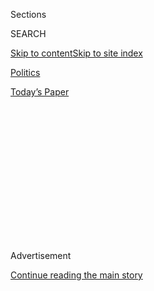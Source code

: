 <div id="app">

<div>

<div>

<div>

<div class="NYTAppHideMasthead css-1q2w90k e1suatyy0">

<div class="section css-ui9rw0 e1suatyy2">

<div class="css-eph4ug er09x8g0">

<div class="css-6n7j50">

</div>

<span class="css-1dv1kvn">Sections</span>

<div class="css-10488qs">

<span class="css-1dv1kvn">SEARCH</span>

</div>

[Skip to content](#site-content)[Skip to site
index](#site-index)

</div>

<div id="masthead-section-label" class="css-1wr3we4 eaxe0e00">

[Politics](https://www.nytimes3xbfgragh.onion/section/politics)

</div>

<div class="css-10698na e1huz5gh0">

</div>

</div>

<div id="masthead-bar-one" class="section hasLinks css-15hmgas e1csuq9d3">

<div class="css-uqyvli e1csuq9d0">

</div>

<div class="css-1uqjmks e1csuq9d1">

</div>

<div class="css-9e9ivx">

[](https://myaccount.nytimes3xbfgragh.onion/auth/login?response_type=cookie&client_id=vi)

</div>

<div class="css-1bvtpon e1csuq9d2">

[Today’s
Paper](https://www.nytimes3xbfgragh.onion/section/todayspaper)

</div>

</div>

</div>

</div>

<div data-aria-hidden="false">

<div id="site-content" data-role="main">

<div>

<div class="css-1aor85t" style="opacity:0.000000001;z-index:-1;visibility:hidden">

<div class="css-1hqnpie">

<div class="css-epjblv">

<span class="css-17xtcya">[Politics](/section/politics)</span><span class="css-x15j1o">|</span><span class="css-fwqvlz">State
Dept. Traces Russian Disinformation
Links</span>

</div>

<div class="css-k008qs">

<div class="css-1iwv8en">

<span class="css-18z7m18"></span>

<div>

</div>

</div>

<span class="css-1n6z4y">https://nyti.ms/3gwmDIB</span>

<div class="css-1705lsu">

<div class="css-4xjgmj">

<div class="css-4skfbu" data-role="toolbar" data-aria-label="Social Media Share buttons, Save button, and Comments Panel with current comment count" data-testid="share-tools">

  - 
  - 
  - 
  - 
    
    <div class="css-6n7j50">
    
    </div>

  - 

</div>

</div>

</div>

</div>

</div>

</div>

<div class="css-13pd83m">

</div>

<div id="top-wrapper" class="css-1sy8kpn">

<div id="top-slug" class="css-l9onyx">

Advertisement

</div>

[Continue reading the main
story](#after-top)

<div class="ad top-wrapper" style="text-align:center;height:100%;display:block;min-height:250px">

<div id="top" class="place-ad" data-position="top" data-size-key="top">

</div>

</div>

<div id="after-top">

</div>

</div>

<div>

<div id="sponsor-wrapper" class="css-1hyfx7x">

<div id="sponsor-slug" class="css-19vbshk">

Supported by

</div>

[Continue reading the main
story](#after-sponsor)

<div id="sponsor" class="ad sponsor-wrapper" style="text-align:center;height:100%;display:block">

</div>

<div id="after-sponsor">

</div>

</div>

<div class="css-186x18t">

</div>

<div class="css-1vkm6nb ehdk2mb0">

# State Dept. Traces Russian Disinformation Links

</div>

A new government report avoids direct discussion of American election
interference by Moscow, despite lawmakers’ call for more information.

<div class="css-79elbk" data-testid="photoviewer-wrapper">

<div class="css-z3e15g" data-testid="photoviewer-wrapper-hidden">

</div>

<div class="css-1a48zt4 ehw59r15" data-testid="photoviewer-children">

![<span class="css-16f3y1r e13ogyst0" data-aria-hidden="true">The report
is one of the most detailed explanations yet from the Trump
administration on how Russia disseminates
disinformation.</span><span class="css-cnj6d5 e1z0qqy90" itemprop="copyrightHolder"><span class="css-1ly73wi e1tej78p0">Credit...</span><span><span>Christopher
Lee for The New York
Times</span></span></span>](https://static01.graylady3jvrrxbe.onion/images/2020/08/05/us/politics/05dc-disinfo/merlin_173805921_cde41302-7b51-4119-aa14-c775cfd2a0ac-articleLarge.jpg?quality=75&auto=webp&disable=upscale)

</div>

</div>

<div class="css-18e8msd">

<div class="css-vp77d3 epjyd6m0">

<div class="css-hus3qt ey68jwv0" data-aria-hidden="true">

[![Julian E.
Barnes](https://static01.graylady3jvrrxbe.onion/images/2019/12/13/reader-center/author-julian-barnes/author-julian-barnes-thumbLarge.png
"Julian E. Barnes")](https://www.nytimes3xbfgragh.onion/by/julian-e-barnes)

</div>

<div class="css-1baulvz">

By [<span class="css-1baulvz last-byline" itemprop="name">Julian E.
Barnes</span>](https://www.nytimes3xbfgragh.onion/by/julian-e-barnes)

</div>

</div>

  - 
    
    <div class="css-ld3wwf e16638kd2">
    
    Published Aug. 5, 2020Updated Aug. 18,
    2020
    
    </div>

  - 
    
    <div class="css-4xjgmj">
    
    <div class="css-pvvomx" data-role="toolbar" data-aria-label="Social Media Share buttons, Save button, and Comments Panel with current comment count" data-testid="share-tools">
    
      - 
      - 
      - 
      - 
        
        <div class="css-6n7j50">
        
        </div>
    
      - 
    
    </div>
    
    </div>

</div>

</div>

<div class="section meteredContent css-1r7ky0e" name="articleBody" itemprop="articleBody">

<div class="css-1fanzo5 StoryBodyCompanionColumn">

<div class="css-53u6y8">

WASHINGTON —
[Russia](https://www.nytimes3xbfgragh.onion/2020/08/18/us/politics/trump-russia-senate.html)
continues to use a network of proxy websites to spread pro-Kremlin
disinformation and propaganda in the [United
States](https://www.nytimes3xbfgragh.onion/2020/08/18/us/politics/trump-russia-senate.html)
and other parts of the West, according to a [State Department
report](https://content.govdelivery.com/attachments/USSTATEBPA/2020/08/05/file_attachments/1512230/Pillars%20of%20Russias%20Disinformation%20and%20Propaganda%20Ecosystem_08-04-20%20%281%29.pdf)
released on Wednesday.

The report is one of the most detailed explanations yet from the [Trump
administration](https://www.nytimes3xbfgragh.onion/2020/08/18/us/politics/trump-russia-senate.html)
on how Russia disseminates disinformation, but it largely avoids
discussing how Moscow is trying to influence the current campaign. Even
as Democrats on Capitol Hill have urged the American government to
declassify more information on [Russia’s efforts to interfere with the
election](https://www.nytimes3xbfgragh.onion/2020/08/18/us/politics/senate-intelligence-russian-interference-report.html),
President Trump has repeatedly told officials such disclosures are
unwelcome.

Most of the report focuses on an ecosystem of websites, many of them
fringe or conspiracy minded, that Russia has used or directed to spread
propaganda on a variety of topics. Those include an online journal
called the Strategic Culture Foundation and other sites, like the
Canada-based Global Research. The document [builds on information
disclosed](https://www.nytimes3xbfgragh.onion/2020/07/28/us/politics/russia-disinformation-coronavirus.html)
last week by American officials about Russian intelligence’s control of
various propaganda sites.

Secretary of State Mike Pompeo, who announced the release of the report
on Wednesday, said the State Department would offer rewards of up to $10
million for information to help identify any person who, acting at the
direction of a foreign government, tries to hack into election or
campaign infrastructure.

</div>

</div>

<div class="css-1fanzo5 StoryBodyCompanionColumn">

<div class="css-53u6y8">

The report was prepared by the department’s Global Engagement Center,
whose mandate is only to examine propaganda efforts outside the United
States.

The report states that the Strategic Culture Foundation is directed by
Russia’s foreign intelligence service, the S.V.R., and stands as “a
prime example of longstanding Russian tactics to conceal direct state
involvement in disinformation and propaganda outlets.” The organization
publishes a wide variety of fringe voices and conspiracy theories in
English, while trying to obscure its Russian government sponsorship.

“The Kremlin bears direct responsibility for cultivating these tactics
and platforms as part of its approach of using information and
disinformation as a weapon,” said Lea Gabrielle, the coordinator of the
State Department’s Global Engagement Center.

Absent from the report is any mention of how one of the writers for the
Strategic Culture Foundation weighed in this spring on a Democratic
primary race in New York. The writer, Michael Averko, published articles
on the foundation’s website and in a local publication in Westchester
County, N.Y., attacking Evelyn N. Farkas, a former Obama administration
official who was running for Congress.

In recent weeks, the F.B.I. questioned Mr. Averko about the Strategic
Culture Foundation and its ties to Russia.

</div>

</div>

<div class="css-1fanzo5 StoryBodyCompanionColumn">

<div class="css-53u6y8">

While those attacks did not have a decisive effect on the election, they
showed Moscow’s continuing efforts to influence votes in the United
States, Dr. Farkas said Wednesday in an interview.

She criticized the State Department for failing to explain how the
Strategic Culture Foundation had tried to intervene in the current
election, arguing the report missed an opportunity to “wake people up.”

“The State Department should not be releasing information that is so
sanitized that it fails to convey the enormity of the situation,” Dr.
Farkas said. “The whole point of writing a report like this is to put
the American people on alert.”

Intelligence officials in recent days have briefed members of Congress
about election threats from Russia and other countries. Senator Richard
Blumenthal, Democrat of Connecticut, and other lawmakers have called on
the administration to declassify and release to the public information
about those threats.

“The fact that they are issuing this report about what the Russians are
doing around the globe but not in the United States shows all the more
how information relative to our own security should be declassified,”
Mr. Blumenthal said in an interview on Wednesday. “The classified
briefings have been absolutely chilling and frankly terrifying in the
magnitude of foreign threat to our election security that we face. It
really is a break-the-glass moment.”

The State Department report tries to gauge the reach of the pro-Russia
propaganda sites. Global Research is by far the most popular. According
to the report, it has accumulated 12.4 million page views, drawing an
average of 351,247 people per article. Other sites, like News Front and
SouthFront, have nine million and 4.3 million readers each. The
Strategic Culture Foundation has far less substantial internet traffic,
having drawn only about 990,000 visitors.

The Russian Embassy in Washington said the State Department report was
an effort to stop proposals to resume security cooperation with Russia.

</div>

</div>

<div class="css-1fanzo5 StoryBodyCompanionColumn">

<div class="css-53u6y8">

“The U.S. State Department is not very fond of the existence of
alternative sources of information,” [said Nikolay Lakhonin, the embassy
press
secretary](https://twitter.com/rusembusa/status/1291184519316475904?s=21).
“Serious resources are employed to discredit them. Any voice that
contradicts Washington is dubbed ‘disinformation’ in the service of the
‘Kremlin’ and Russian intelligence.”

Global Research, according to the report, is a “home-grown Canadian
website” that nonetheless has become enmeshed in Moscow’s propaganda
ecosystem. The report talks about how the founder of the site, Michel
Chossudovsky, was a former contributor to RT, Moscow’s state-sponsored
international broadcaster, and sits on the board of other pro-Russian
conspiracy sites.

Global Research has previously denied that it is part of a pro-Russian
network of websites, but did not respond to a request for comment on
Wednesday.

The State Department report also highlights how the websites have spread
disinformation and conspiracy theories surrounding the pandemic, most
notably the false story that the novel coronavirus was created in an
American military lab.

One false story by Global Research claiming that the coronavirus
pandemic was not real was then spread by 70 other sites and
publications, Ms. Gabrielle said.

“Senior Russian officials and pro-Russian media sought to capitalize on
the fear and confusion surrounding the Covid-19 pandemic by actively
promulgating conspiracy theories,” the report said.

</div>

</div>

</div>

<div>

</div>

<div>

</div>

<div>

</div>

<div>

<div id="bottom-wrapper" class="css-1ede5it">

<div id="bottom-slug" class="css-l9onyx">

Advertisement

</div>

[Continue reading the main
story](#after-bottom)

<div id="bottom" class="ad bottom-wrapper" style="text-align:center;height:100%;display:block;min-height:90px">

</div>

<div id="after-bottom">

</div>

</div>

</div>

</div>

</div>

## Site Index

<div>

</div>

## Site Information Navigation

  - [© <span>2020</span> <span>The New York Times
    Company</span>](https://help.nytimes3xbfgragh.onion/hc/en-us/articles/115014792127-Copyright-notice)

<!-- end list -->

  - [NYTCo](https://www.nytco.com/)
  - [Contact
    Us](https://help.nytimes3xbfgragh.onion/hc/en-us/articles/115015385887-Contact-Us)
  - [Work with us](https://www.nytco.com/careers/)
  - [Advertise](https://nytmediakit.com/)
  - [T Brand Studio](http://www.tbrandstudio.com/)
  - [Your Ad
    Choices](https://www.nytimes3xbfgragh.onion/privacy/cookie-policy#how-do-i-manage-trackers)
  - [Privacy](https://www.nytimes3xbfgragh.onion/privacy)
  - [Terms of
    Service](https://help.nytimes3xbfgragh.onion/hc/en-us/articles/115014893428-Terms-of-service)
  - [Terms of
    Sale](https://help.nytimes3xbfgragh.onion/hc/en-us/articles/115014893968-Terms-of-sale)
  - [Site
    Map](https://spiderbites.nytimes3xbfgragh.onion)
  - [Help](https://help.nytimes3xbfgragh.onion/hc/en-us)
  - [Subscriptions](https://www.nytimes3xbfgragh.onion/subscription?campaignId=37WXW)

</div>

</div>

</div>

</div>
